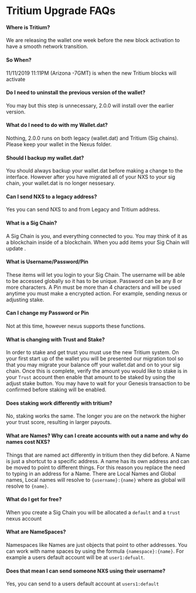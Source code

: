 # Tritium Upgrade FAQs

#### Where is Tritium?

We are releasing the wallet one week before the new block activation to have a smooth network transition.

#### So When?

11/11/2019 11:11PM (Arizona -7GMT) is when the new Tritium blocks will activate

#### Do I need to uninstall the previous version of the wallet?

You may but this step is unnecessary, 2.0.0 will install over the earlier version.

#### What do I need to do with my Wallet.dat?

Nothing, 2.0.0 runs on both legacy (wallet.dat) and Tritium (Sig chains). Please keep your wallet in the Nexus folder.

#### Should I backup my wallet.dat?

You should always backup your wallet.dat before making a change to the interface. However after you have migrated all of your NXS to your sig chain, your wallet.dat is no longer nessesary.

#### Can I send NXS to a legacy address?

Yes you can send NXS to and from Legacy and Tritium address.

#### What is a Sig Chain?

A Sig Chain is you, and everything connected to you. You may think of it as a blockchain inside of a blockchain. When you add items your Sig Chain will update .

#### What is Username/Password/Pin

These items will let you login to your Sig Chain. The username will be able to be accessed globally so it has to be unique. Password can be any 8 or more characters. A Pin must be more than 4 characters and will be used anytime you must make a encrypted action. For example, sending nexus or adjusting stake.

#### Can I change my Password or Pin

Not at this time, however nexus supports these functions.

#### What is changing with Trust and Stake?

In order to stake and get trust you must use the new Tritium system. On your first start up of the wallet you will be presented our migration tool so that you may migrate your balance off your wallet.dat and on to your sig chain. Once this is complete, verify the amount you would like to stake is in your `Trust` account then enable that amount to be staked by using the adjust stake button. You may have to wait for your Genesis transaction to be confirmed before staking will be enabled.

#### Does staking work differently with tritium?

No, staking works the same. The longer you are on the network the higher your trust score, resulting in larger payouts.

#### What are Names? Why can I create accounts with out a name and why do names cost NXS?

Things that are named act differently in tritium then they did before. A Name is just a shortcut to a specific address. A name has its own address and can be moved to point to different things. For this reason you replace the need to typing in an address for a Name. There are Local Names and Global names, Local names will resolve to `{username}:{name}` where as global will resolve to `{name}`.

#### What do I get for free?

When you create a Sig Chain you will be allocated a `default` and a `trust` nexus account

#### What are NameSpaces?

Namespaces like Names are just objects that point to other addresses. You can work with name spaces by using the formula `{namespace}:{name}`. For example a users default account will be at `user1:defualt`.

#### Does that mean I can send someone NXS using their username?

Yes, you can send to a users default account at `users1:default`
